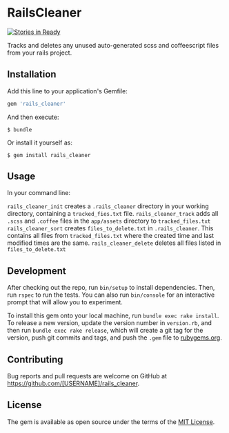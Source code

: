 # RailsCleaner

[![Stories in Ready](https://badge.waffle.io/harrim91/rails_cleaner.svg?label=ready&title=Ready)](http://waffle.io/harrim91/rails_cleaner)

Tracks and deletes any unused auto-generated scss and coffeescript files from your rails project.

## Installation

Add this line to your application's Gemfile:

```ruby
gem 'rails_cleaner'
```

And then execute:

    $ bundle

Or install it yourself as:

    $ gem install rails_cleaner

## Usage

In your command line:

`rails_cleaner_init` creates a `.rails_cleaner` directory in your working directory, containing a `tracked_fies.txt` file.
`rails_cleaner_track` adds all `.scss` and `.coffee` files in the `app/assets` directory to `tracked_files.txt`
`rails_cleaner_sort` creates `files_to_delete.txt` in `.rails_cleaner`. This contains all files from `tracked_files.txt` where the created time and last modified times are the same.
`rails_cleaner_delete` deletes all files listed in `files_to_delete.txt`

## Development

After checking out the repo, run `bin/setup` to install dependencies. Then, run `rspec` to run the tests. You can also run `bin/console` for an interactive prompt that will allow you to experiment.

To install this gem onto your local machine, run `bundle exec rake install`. To release a new version, update the version number in `version.rb`, and then run `bundle exec rake release`, which will create a git tag for the version, push git commits and tags, and push the `.gem` file to [rubygems.org](https://rubygems.org).

## Contributing

Bug reports and pull requests are welcome on GitHub at https://github.com/[USERNAME]/rails_cleaner.


## License

The gem is available as open source under the terms of the [MIT License](http://opensource.org/licenses/MIT).

